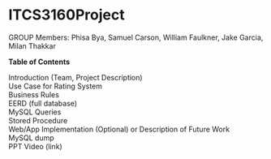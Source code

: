 # ITCS3160Project
GROUP Members: Phisa Bya, Samuel Carson, William Faulkner, Jake Garcia, Milan Thakkar

**Table of Contents**

Introduction (Team, Project Description)  
Use Case for Rating System  
Business Rules  
EERD (full database)  
MySQL Queries  
Stored Procedure  
Web/App Implementation (Optional) or Description of Future Work  
MySQL dump  
PPT Video (link)  
